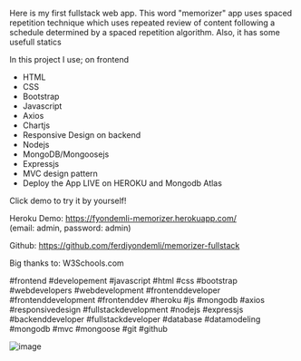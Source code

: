 Here is my first  fullstack web app. This word "memorizer" app uses spaced repetition  technique  which uses repeated review of content following a schedule determined by a spaced repetition algorithm. Also, it has some usefull statics 

In this project I use;
on frontend
- HTML
- CSS
- Bootstrap
- Javascript
- Axios
- Chartjs
- Responsive Design
on backend
- Nodejs
- MongoDB/Mongoosejs
- Expressjs
- MVC design pattern
- Deploy the App LIVE on HEROKU and Mongodb Atlas

Click demo to try it by yourself!

Heroku Demo: https://fyondemli-memorizer.herokuapp.com/  
 (email: admin, password: admin)
 
Github:  https://github.com/ferdiyondemli/memorizer-fullstack

Big thanks to:   W3Schools.com  

#frontend #developement #javascript #html #css #bootstrap #webdevelopers #webdevelopment #frontenddeveloper #frontenddevelopment #frontenddev #heroku
  #js #mongodb  #axios #responsivedesign  #fullstackdevelopment   #nodejs #expressjs  #backenddeveloper #fullstackdeveloper #database #datamodeling #mongodb #mvc #mongoose #git #github


![image](https://user-images.githubusercontent.com/36507824/187738290-922fcf76-9c5e-4082-b162-5763ce069f44.png)
